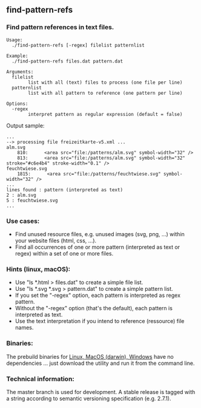 ## find-pattern-refs
### Find pattern references in text files.
```
Usage:
  ./find-pattern-refs [-regex] filelist patternlist

Example:
  ./find-pattern-refs files.dat pattern.dat

Arguments:
  filelist
        list with all (text) files to process (one file per line)
  patternlist
        list with all pattern to reference (one pattern per line)

Options:
  -regex
    	interpret pattern as regular expression (default = false)
```

Output sample:
```
...
--> processing file freizeitkarte-v5.xml ...
alm.svg
    810:      <area src="file:/patterns/alm.svg" symbol-width="32" />
    813:      <area src="file:/patterns/alm.svg" symbol-width="32" stroke="#c6e4b4" stroke-width="0.1" />
feuchtwiese.svg
    1815:      <area src="file:/patterns/feuchtwiese.svg" symbol-width="32" />
...
lines found : pattern (interpreted as text)
2 : alm.svg
5 : feuchtwiese.svg
...
```

### Use cases:
* Find unused resource files, e.g. unused images (svg, png, ...) within your website files (html, css, ...).
* Find all occurrences of one or more pattern (interpreted as text or regex) within a set of one or more files.

### Hints (linux, macOS):
* Use "ls *.html > files.dat" to create a simple file list.
* Use "ls *.svg *.svg > pattern.dat" to create a simple pattern list.
* If you set the "-regex" option, each pattern is interpreted as regex pattern.
* Without the "-regex" option (that's the default), each pattern is interpreted as text.
* Use the text interpretation if you intend to reference (ressource) file names.

### Binaries:
The prebuild binaries for [Linux, MacOS (darwin), Windows](https://github.com/Klaus-Tockloth/find-pattern-refs/releases/latest) have no dependencies ... just download the utility and run it from the command line.

### Technical information:
The master branch is used for development. A stable release is tagged with a string according to semantic versioning specification (e.g. 2.7.1).
